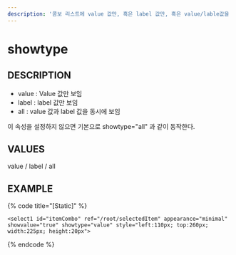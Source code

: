 ```yaml
---
description: '콤보 리스트에 value 값만, 혹은 label 값만, 혹은 value/lable값을 동시에 보이도록 설정한다.'
---
```


# showtype

## DESCRIPTION

* value : Value 값만 보임
* label : label 값만 보임
* all : value 값과 label 값을 동시에 보임

이 속성을 설정하지 않으면 기본으로 showtype="all" 과 같이 동작한다.

## VALUES

 value / label / all

## EXAMPLE

{% code title="\[Static\]" %}
```markup
<select1 id="itemCombo" ref="/root/selectedItem" appearance="minimal" showvalue="true" showtype="value" style="left:110px; top:260px; width:225px; height:20px"> 
```
{% endcode %}



